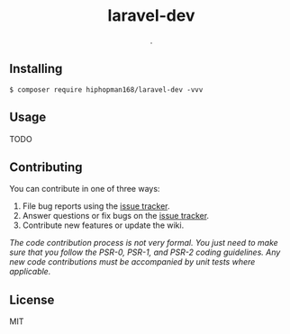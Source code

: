 <h1 align="center"> laravel-dev </h1>

<p align="center"> .</p>


## Installing

```shell
$ composer require hiphopman168/laravel-dev -vvv
```

## Usage

TODO

## Contributing

You can contribute in one of three ways:

1. File bug reports using the [issue tracker](https://github.com/hiphopman168/laravel-dev/issues).
2. Answer questions or fix bugs on the [issue tracker](https://github.com/hiphopman168/laravel-dev/issues).
3. Contribute new features or update the wiki.

_The code contribution process is not very formal. You just need to make sure that you follow the PSR-0, PSR-1, and PSR-2 coding guidelines. Any new code contributions must be accompanied by unit tests where applicable._

## License

MIT